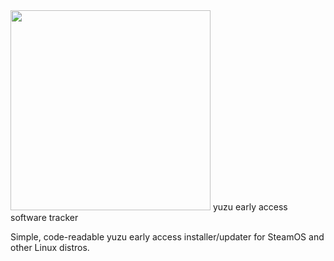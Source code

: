 <img src="https://github.com/styromaniac/YEAST/assets/43807387/49ad866a-637b-456a-b045-083adb25026f.png" height="320">
yuzu early access software tracker

Simple, code-readable yuzu early access installer/updater for SteamOS and other Linux distros.
